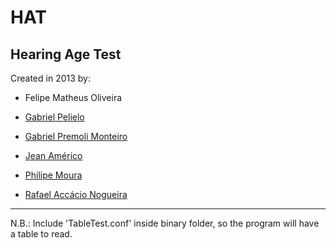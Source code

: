 # HAT

Hearing Age Test
---
Created in 2013 by:

* Felipe Matheus Oliveira

* [Gabriel Pelielo](https://github.com/Pelielo)

* [Gabriel Premoli Monteiro](https://github.com/gabrielpremoli)

* [Jean Américo](https://github.com/jamerico)

* [Philipe Moura](https://github.com/mouraphilipe)

* [Rafael Accácio Nogueira](https://github.com/Accacio)

---
N.B.: Include 'TableTest.conf' inside binary folder, so the program will have a table to read.

